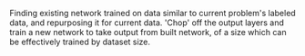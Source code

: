 Finding existing network trained on data similar to current problem's labeled data, and repurposing it for current data. 'Chop' off the output layers and train a new network to take output from built network, of a size which can be effectively trained by dataset size. 